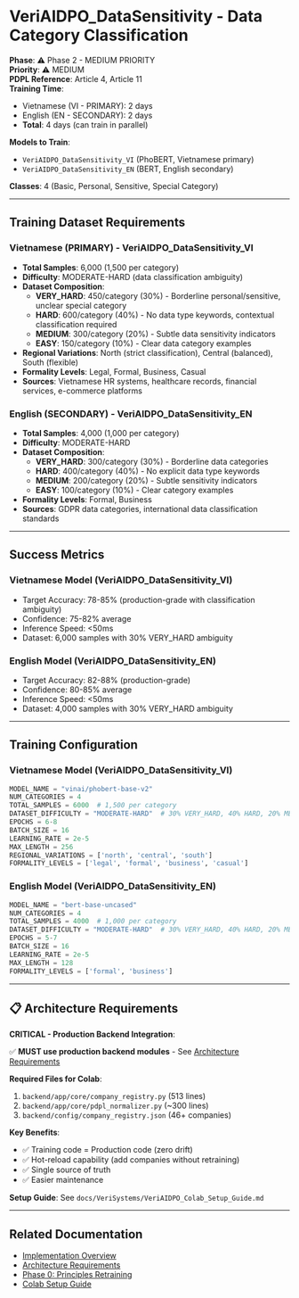 # VeriAIDPO_DataSensitivity - Data Category Classification

**Phase**: ⚠️ Phase 2 - MEDIUM PRIORITY  
**Priority**: ⚠️ MEDIUM  
**PDPL Reference**: Article 4, Article 11  
**Training Time**: 
- Vietnamese (VI - PRIMARY): 2 days
- English (EN - SECONDARY): 2 days
- **Total**: 4 days (can train in parallel)

**Models to Train**:
- `VeriAIDPO_DataSensitivity_VI` (PhoBERT, Vietnamese primary)
- `VeriAIDPO_DataSensitivity_EN` (BERT, English secondary)

**Classes**: 4 (Basic, Personal, Sensitive, Special Category)

---

## Training Dataset Requirements

### Vietnamese (PRIMARY) - VeriAIDPO_DataSensitivity_VI

- **Total Samples**: 6,000 (1,500 per category)
- **Difficulty**: MODERATE-HARD (data classification ambiguity)
- **Dataset Composition**:
  - **VERY_HARD**: 450/category (30%) - Borderline personal/sensitive, unclear special category
  - **HARD**: 600/category (40%) - No data type keywords, contextual classification required
  - **MEDIUM**: 300/category (20%) - Subtle data sensitivity indicators
  - **EASY**: 150/category (10%) - Clear data category examples
- **Regional Variations**: North (strict classification), Central (balanced), South (flexible)
- **Formality Levels**: Legal, Formal, Business, Casual
- **Sources**: Vietnamese HR systems, healthcare records, financial services, e-commerce platforms

### English (SECONDARY) - VeriAIDPO_DataSensitivity_EN

- **Total Samples**: 4,000 (1,000 per category)
- **Difficulty**: MODERATE-HARD
- **Dataset Composition**:
  - **VERY_HARD**: 300/category (30%) - Borderline data categories
  - **HARD**: 400/category (40%) - No explicit data type keywords
  - **MEDIUM**: 200/category (20%) - Subtle sensitivity indicators
  - **EASY**: 100/category (10%) - Clear category examples
- **Formality Levels**: Formal, Business
- **Sources**: GDPR data categories, international data classification standards

---

## Success Metrics

### Vietnamese Model (VeriAIDPO_DataSensitivity_VI)

- Target Accuracy: 78-85% (production-grade with classification ambiguity)
- Confidence: 75-82% average
- Inference Speed: <50ms
- Dataset: 6,000 samples with 30% VERY_HARD ambiguity

### English Model (VeriAIDPO_DataSensitivity_EN)

- Target Accuracy: 82-88% (production-grade)
- Confidence: 80-85% average
- Inference Speed: <50ms
- Dataset: 4,000 samples with 30% VERY_HARD ambiguity

---

## Training Configuration

### Vietnamese Model (VeriAIDPO_DataSensitivity_VI)

```python
MODEL_NAME = "vinai/phobert-base-v2"
NUM_CATEGORIES = 4
TOTAL_SAMPLES = 6000  # 1,500 per category
DATASET_DIFFICULTY = "MODERATE-HARD"  # 30% VERY_HARD, 40% HARD, 20% MEDIUM, 10% EASY
EPOCHS = 6-8
BATCH_SIZE = 16
LEARNING_RATE = 2e-5
MAX_LENGTH = 256
REGIONAL_VARIATIONS = ['north', 'central', 'south']
FORMALITY_LEVELS = ['legal', 'formal', 'business', 'casual']
```

### English Model (VeriAIDPO_DataSensitivity_EN)

```python
MODEL_NAME = "bert-base-uncased"
NUM_CATEGORIES = 4
TOTAL_SAMPLES = 4000  # 1,000 per category
DATASET_DIFFICULTY = "MODERATE-HARD"  # 30% VERY_HARD, 40% HARD, 20% MEDIUM, 10% EASY
EPOCHS = 5-7
BATCH_SIZE = 16
LEARNING_RATE = 2e-5
MAX_LENGTH = 128
FORMALITY_LEVELS = ['formal', 'business']
```

---

## 📋 Architecture Requirements

**CRITICAL - Production Backend Integration**:

✅ **MUST use production backend modules** - See [Architecture Requirements](../VeriAIDPO_Architecture_Requirements.md)

**Required Files for Colab**:
1. `backend/app/core/company_registry.py` (513 lines)
2. `backend/app/core/pdpl_normalizer.py` (~300 lines)
3. `backend/config/company_registry.json` (46+ companies)

**Key Benefits**:
- ✅ Training code = Production code (zero drift)
- ✅ Hot-reload capability (add companies without retraining)
- ✅ Single source of truth
- ✅ Easier maintenance

**Setup Guide**: See `docs/VeriSystems/VeriAIDPO_Colab_Setup_Guide.md`

---

## Related Documentation

- [Implementation Overview](../VeriAIDPO_Implementation_Overview.md)
- [Architecture Requirements](../VeriAIDPO_Architecture_Requirements.md)
- [Phase 0: Principles Retraining](../VeriAIDPO_Phase0_Principles_Retraining.md)
- [Colab Setup Guide](../VeriAIDPO_Colab_Setup_Guide.md)
